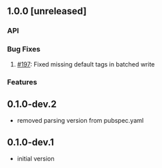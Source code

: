 ## 1.0.0 [unreleased]
### API
### Bug Fixes
1. [#197](https://github.com/influxdata/influxdb-client-dart/pull/3): Fixed missing default tags in batched write
### Features

## 0.1.0-dev.2
* removed parsing version from pubspec.yaml
## 0.1.0-dev.1
* initial version